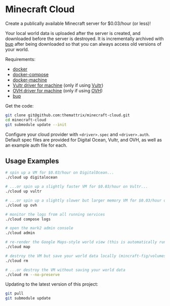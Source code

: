 # Minecraft Cloud

Create a publically available Minecraft server for $0.03/hour (or less)!

Your local world data is uploaded after the server is created, and downloaded
before the server is destroyed. It is incrementally archived with
[bup](https://github.com/bup/bup) after being downloaded so that you can always
access old versions of your world.

Requirements:

- [docker](https://docs.docker.com/engine/installation/)
- [docker-compose](https://docs.docker.com/compose/install/)
- [docker-machine](https://docs.docker.com/machine/install-machine/)
- [Vultr driver for machine](https://github.com/janeczku/docker-machine-vultr) (only if using [Vultr](https://www.vultr.com/))
- [OVH driver for machine](https://github.com/yadutaf/docker-machine-driver-ovh) (only if using [OVH](https://www.ovh.com/us/vps/vps-ssd.xml))
- [bup](https://github.com/bup/bup)

Get the code:

```bash
git clone git@github.com:themattrix/minecraft-cloud.git
cd minecraft-cloud
git submodule update --init
```

Configure your cloud provider with `<driver>.spec` and `<driver>.auth`.
Default spec files are provided for Digital Ocean, Vultr, and OVH, as well as
an example auth file for each.


## Usage Examples

```bash
# spin up a VM for $0.03/hour on DigitalOcean...
./cloud up digitalocean

# ...or spin up a slightly faster VM for $0.03/hour on Vultr...
./cloud up vultr

# ...or spin up a slightly slower but larger memory VM for $0.03/hour on OVH
./cloud up ovh

# monitor the logs from all running services
./cloud compose logs

# open the mark2 admin console
./cloud admin

# re-render the Google Maps-style world view (this is automatically run once)
./cloud map

# destroy the VM but save your world data locally (mincraft-fig/volumes/game/world*)...
./cloud rm

# ...or destroy the VM without saving your world data
./cloud rm --no-preserve
```

Updating to the latest version of this project:

```bash
git pull
git submodule update
```
